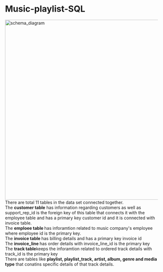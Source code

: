 # Music-playlist-SQL

<img width="594" alt="schema_diagram" src="https://github.com/121deepti/Music-playlist-SQL/assets/127064830/765e2c15-a349-436e-ae54-836f121c17c6">
There are total 11 tables in the data set connected together.<BR>
The <B>customer table</B> has information regarding customers as well as support_rep_id is the foreign key of this table that connects it with the employee table and has a primary key customer id and it is connected with invoice table.<BR>
The <b>emploee table </b> has inforamtion related to music company's employee where employee id is the primary key.<br>
The <b>invoice table </b> has billing details and has a primary key invoice id<br>
The <b> invoice_line </b> has order details with invoice_line_id is the primary key<br>
The <b>track table</b>keeps the inforamtion related to ordered track details with track_id is the primary key<br>
There are tables like <b>playlist, playlist_track, artist, album, genre and media type</b> that conatins specific details of that track details.<br>


